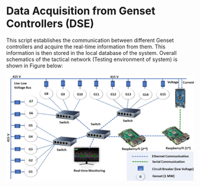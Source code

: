 # Data Acquisition from Genset Controllers (DSE)
This script establishes the communication between different Genset controllers and acquire the real-time information from them. This information is then stored in the local database of the system. Overall schematics of the tactical network (Testing environment of system) is shown in Figure below:
<br>
<br><img src="https://github.com/SyedWaliAbbas/Edge-Energy-Management-System/blob/main/DSE%20controller%20Data%20Acquisition/Data%20Reading%20Software/Version%201/NetworkSchematics.jpg" alt="Pic" title="Schematics">
